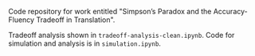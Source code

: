 Code repository for work entitled "Simpson’s Paradox and the Accuracy-Fluency Tradeoff in Translation".

Tradeoff analysis shown in  `tradeoff-analysis-clean.ipynb`.
Code for simulation and analysis is in `simulation.ipynb`. 
